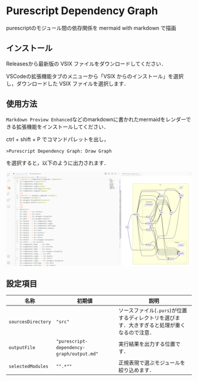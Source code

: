 # Purescript Dependency Graph

purescriptのモジュール間の依存関係を mermaid with markdown で描画

## インストール
Releasesから最新版の VSIX ファイルをダウンロードしてください．

VSCodeの拡張機能タブのメニューから「VSIX からのインストール」を選択し，ダウンロードした VSIX ファイルを選択します．

## 使用方法

`Markdown Preview Enhanced`などのmarkdownに書かれたmermaidをレンダーできる拡張機能をインストールしてください．

ctrl + shift + P でコマンドパレットを出し，
```
>Purescript Dependency Graph: Draw Graph
```
を選択すると，以下のように出力されます．

![実行結果](./images/2021-07-24.png)

## 設定項目

|  名称  | 初期値 |  説明  |
| ---- | ----  | ---- |
|  `sourcesDirectory`  | `"src"` |  ソースファイル(`.purs`)が位置するディレクトリを選びます．大きすぎると処理が重くなるので注意．  |
|  `outputFile`  | `"purescript-dependency-graph/output.md"` | 実行結果を出力する位置です．  |
| `selectedModules`| `"".*""` | 正規表現で選ぶモジュールを絞り込めます． |
